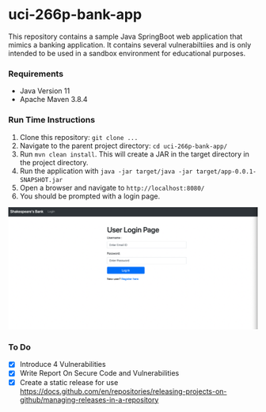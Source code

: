 # uci-266p-bank-app

This repository contains a sample Java SpringBoot web application that mimics a banking
application. It contains several vulnerabiltiies and is only intended to be used in a
sandbox environment for educational purposes.

### Requirements
- Java Version 11
- Apache Maven 3.8.4

### Run Time Instructions

1. Clone this repository: `git clone ...`
2. Navigate to the parent project directory: `cd uci-266p-bank-app/`
3. Run `mvn clean install`. This will create a JAR in the target directory in the project directory.
4. Run the application with `java -jar target/java -jar target/app-0.0.1-SNAPSHOT.jar `
5. Open a browser and navigate to `http://localhost:8080/`
6. You should be prompted with a login page.

![login-page](docs/img/login_page.png)

### To Do
- [x] Introduce 4 Vulnerabilities
- [x] Write Report On Secure Code and Vulnerabilities
- [x] Create a static release for use https://docs.github.com/en/repositories/releasing-projects-on-github/managing-releases-in-a-repository